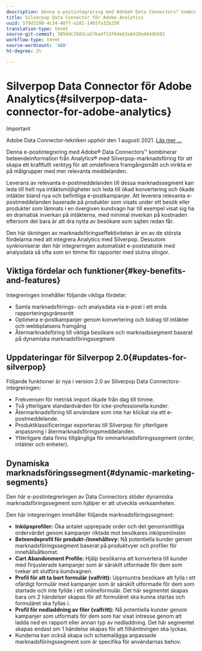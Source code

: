 ```yaml
---
description: Denna e-postintegrering med Adobe® Data Connectors™ kombinerar beteendeinformation från Analytics® med Silverpop-marknadsföring för att skapa ett kraftfullt verktyg för att omdefiniera framgångsmått och inrikta er på målgrupper med mer relevanta meddelanden.
title: Silverpop Data Connector för Adobe Analytics
uuid: 579d3100-4c34-48ff-a181-1465fa32b250
translation-type: tm+mt
source-git-commit: 3850dc3503ca57ba4f13f0de63e8420e484db501
workflow-type: tm+mt
source-wordcount: '488'
ht-degree: 2%

---
```



# Silverpop Data Connector för Adobe Analytics{#silverpop-data-connector-for-adobe-analytics}

>[!IMPORTANT]
>
>Adobe Data Connector-tekniken upphör den 1 augusti 2021. [Läs mer …](/help/import/data-connectors/data-connectors-eol.md)

Denna e-postintegrering med Adobe® Data Connectors™ kombinerar beteendeinformation från Analytics® med Silverpop-marknadsföring för att skapa ett kraftfullt verktyg för att omdefiniera framgångsmått och inrikta er på målgrupper med mer relevanta meddelanden.

Leverans av relevanta e-postmeddelanden till dessa marknadssegment kan leda till helt nya intäktsmöjligheter och leda till ökad konvertering och ökade intäkter bland nya och befintliga e-postkampanjer. Att leverera relevanta e-postmeddelanden baserade på produkter som visats under ett besök eller produkter som lämnats i en övergiven kundvagn har till exempel visat sig ha en dramatisk inverkan på intäkterna, med minimal inverkan på kostnaden eftersom det bara är att dra nytta av besökare som sajten redan får.

Den här ökningen av marknadsföringseffektiviteten är en av de största fördelarna med att integrera Analytics med Silverpop. Dessutom synkroniserar den här integreringen automatiskt e-poststatistik med analysdata så ofta som en timme för rapporter med slutna slingor.

## Viktiga fördelar och funktioner{#key-benefits-and-features}

Integreringen innehåller följande viktiga fördelar:

* Samla marknadsförings- och analysdata via e-post i ett enda rapporteringsgränssnitt
* Optimera e-postkampanjer genom konvertering och bidrag till intäkter och webbplatsens framgång
* Återmarknadsföring till viktiga besökare och marknadssegment baserat på dynamiska marknadsföringssegment

## Uppdateringar för Silverpop 2.0{#updates-for-silverpop}

Följande funktioner är nya i version 2.0 av Silverpop Data Connectors-integreringen:

* Frekvensen för metrisk import ökade från dag till timme.
* Två ytterligare standardvärden för icke-professionella kunder.
* Återmarknadsföring till användare som inte har klickat via ett e-postmeddelande.
* Produktklassificeringar exporteras till Silverpop för ytterligare anpassning i återmarknadsföringsmeddelanden.
* Ytterligare data finns tillgängliga för ommarknadsföringssegment (order, intäkter och enheter).

## Dynamiska marknadsföringssegment{#dynamic-marketing-segments}

Den här e-postintegreringen av Data Connectors stöder dynamiska marknadsföringssegment som hjälper er att utveckla verksamheten.

Den här integreringen innehåller följande marknadsföringssegment:

* **Inköpsprofiler:** Öka antalet upprepade order och det genomsnittliga ordervärdet genom kampanjer riktade mot besökares inköpsmönster.
* **Beteendeprofil för produkt-/innehållsvy:** Nå potentiella kunder genom marknadsföringssegment baserat på produktvyer och profiler för innehållsåtkomst.
* **Cart Abandonment Profile:** Hjälp besökarna att konvertera till kunder med finjusterade kampanjer som är särskilt utformade för dem som tvekar att slutföra kundvagnen.
* **Profil för att ta bort formulär (valfritt):** Uppmuntra besökare att fylla i ett ofärdigt formulär med kampanjer som är särskilt utformade för dem som startade och inte fyllde i ett onlineformulär. Det här segmentet skapas bara om 2 händelser skapas för att formuläret ska kunna startas och formuläret ska fyllas i.
* **Profil för nedladdning av filer (valfritt):** Nå potentiella kunder genom kampanjer som utformats för dem som har visat intresse genom att ladda ned en rapport eller annan typ av nedladdning. Det här segmentet skapas endast om 1 händelse skapas för att filhämtningen ska lyckas.
* Kunderna kan också skapa och schemalägga anpassade marknadsföringssegment som är specifika för användarnas behov.
